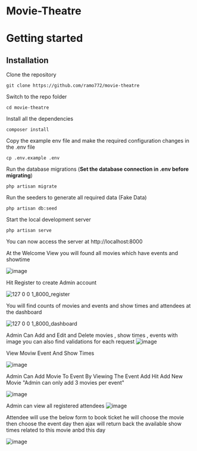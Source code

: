 # Movie-Theatre

# Getting started

## Installation

Clone the repository

    git clone https://github.com/ramo772/movie-theatre

Switch to the repo folder

    cd movie-theatre
    
Install all the dependencies 

    composer install


Copy the example env file and make the required configuration changes in the .env file

    cp .env.example .env


Run the database migrations (**Set the database connection in .env before migrating**)

    php artisan migrate
    
Run the seeders to generate all required data (Fake Data)

    php artisan db:seed


Start the local development server

    php artisan serve
    


You can now access the server at http://localhost:8000

At the Welcome View you will found all movies which have events and showtime

![image](https://user-images.githubusercontent.com/76254252/222986166-87a7d8cb-bf9e-4060-a42d-3a65ab606dbb.png)


Hit Register to create Admin account

![127 0 0 1_8000_register](https://user-images.githubusercontent.com/76254252/222985649-489a993a-aa48-45b9-b1a4-5c063421b563.png)

You will find counts of movies and events and show times and attendees at the dashboard 

![127 0 0 1_8000_dashboard](https://user-images.githubusercontent.com/76254252/222985732-49fe9a03-99b0-4c60-ac6a-6737bfa88fdb.png)

Admin Can Add and Edit and Delete  movies , show times , events  with image you can also find validations for each request
![image](https://user-images.githubusercontent.com/76254252/222986311-c051faec-b62f-4678-9f25-685d469acda9.png)

View Moviw Event And Show Times

![image](https://user-images.githubusercontent.com/76254252/222986353-315974a8-1041-45d5-a23c-838129ae4513.png)


Admin Can Add Movie To Event By Viewing The Event Add Hit Add New Movie "Admin can only add 3 movies per event"

![image](https://user-images.githubusercontent.com/76254252/222986465-30b44396-21bc-4cbf-8840-d862e77b6847.png)

Admin can view all registered attendees 
![image](https://user-images.githubusercontent.com/76254252/222986500-74a8e290-8a24-46c9-ba1e-1b662fcbfbfd.png)

Attendee will use the below form to book ticket he will choose the movie then choose the event day then ajax will return back the available show times related to this movie anbd this day 

![image](https://user-images.githubusercontent.com/76254252/222986526-e3cfa6f4-400f-4885-b3d8-49281a9c5c2b.png)





